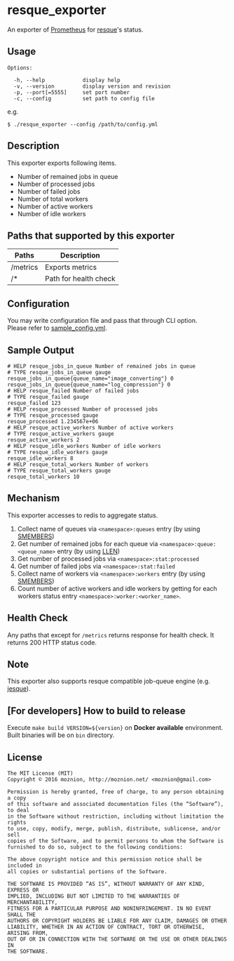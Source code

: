 resque_exporter
==

An exporter of [Prometheus](https://prometheus.io) for [resque](https://github.com/resque/resque)'s status.

Usage
--

```
Options:

  -h, --help            display help
  -v, --version         display version and revision
  -p, --port[=5555]     set port number
  -c, --config          set path to config file
```

e.g.

```
$ ./resque_exporter --config /path/to/config.yml
```

Description
--

This exporter exports following items.

- Number of remained jobs in queue
- Number of processed jobs
- Number of failed jobs
- Number of total workers
- Number of active workers
- Number of idle workers

Paths that supported by this exporter
--

| Paths    | Description           |
| -------- | --------------------- |
| /metrics | Exports metrics       |
| /\*      | Path for health check |

Configuration
--

You may write configuration file and pass that through CLI option.  
Please refer to [sample_config.yml](./sample_config.yml).

Sample Output
--

```
# HELP resque_jobs_in_queue Number of remained jobs in queue
# TYPE resque_jobs_in_queue gauge
resque_jobs_in_queue{queue_name="image_converting"} 0
resque_jobs_in_queue{queue_name="log_compression"} 0
# HELP resque_failed Number of failed jobs
# TYPE resque_failed gauge
resque_failed 123
# HELP resque_processed Number of processed jobs
# TYPE resque_processed gauge
resque_processed 1.234567e+06
# HELP resque_active_workers Number of active workers
# TYPE resque_active_workers gauge
resque_active_workers 2
# HELP resque_idle_workers Number of idle workers
# TYPE resque_idle_workers gauge
resque_idle_workers 8
# HELP resque_total_workers Number of workers
# TYPE resque_total_workers gauge
resque_total_workers 10
```

Mechanism
--

This exporter accesses to redis to aggregate status.

1. Collect name of queues via `<namespace>:queues` entry (by using [SMEMBERS](http://redis.io/commands/smembers))
1. Get number of remained jobs for each queue via `<namespace>:queue:<queue_name>` entry (by using [LLEN](http://redis.io/commands/llen))
1. Get number of processed jobs via `<namespace>:stat:processed`
1. Get number of failed jobs via `<namespace>:stat:failed`
1. Collect name of workers via `<namespace>:workers` entry (by using [SMEMBERS](http://redis.io/commands/smembers))
1. Count number of active workers and idle workers by getting for each workers status entry `<namespace>:worker:<worker_name>`.

Health Check
--

Any paths that except for `/metrics` returns response for health check. It returns 200 HTTP status code.

Note
--

This exporter also supports resque compatible job-queue engine (e.g. [jesque](https://github.com/gresrun/jesque)).

[For developers] How to build to release
--

Execute `make build VERSION=${version}` on __Docker available__ environment. Built binaries will be on `bin` directory.

License
--

```
The MIT License (MIT)
Copyright © 2016 moznion, http://moznion.net/ <moznion@gmail.com>

Permission is hereby granted, free of charge, to any person obtaining a copy
of this software and associated documentation files (the “Software”), to deal
in the Software without restriction, including without limitation the rights
to use, copy, modify, merge, publish, distribute, sublicense, and/or sell
copies of the Software, and to permit persons to whom the Software is
furnished to do so, subject to the following conditions:

The above copyright notice and this permission notice shall be included in
all copies or substantial portions of the Software.

THE SOFTWARE IS PROVIDED “AS IS”, WITHOUT WARRANTY OF ANY KIND, EXPRESS OR
IMPLIED, INCLUDING BUT NOT LIMITED TO THE WARRANTIES OF MERCHANTABILITY,
FITNESS FOR A PARTICULAR PURPOSE AND NONINFRINGEMENT. IN NO EVENT SHALL THE
AUTHORS OR COPYRIGHT HOLDERS BE LIABLE FOR ANY CLAIM, DAMAGES OR OTHER
LIABILITY, WHETHER IN AN ACTION OF CONTRACT, TORT OR OTHERWISE, ARISING FROM,
OUT OF OR IN CONNECTION WITH THE SOFTWARE OR THE USE OR OTHER DEALINGS IN
THE SOFTWARE.
```

